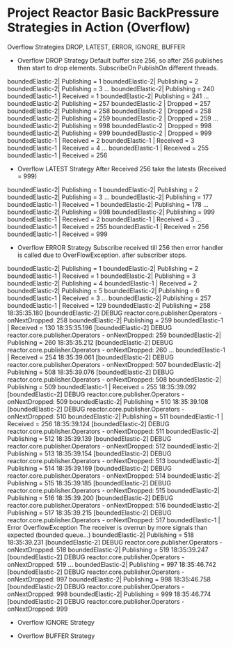 # Project Reactor Basic BackPressure Strategies in Action (Overflow)
Overflow Strategies DROP, LATEST, ERROR, IGNORE, BUFFER

- Overflow DROP Strategy 
  Default buffer size 256, so after 256 publishes then start to drop elements.
  SubscribeOn PublishOn different threads.

boundedElastic-2| Publishing = 1
boundedElastic-2| Publishing = 2
boundedElastic-2| Publishing = 3
...
boundedElastic-2| Publishing = 240
boundedElastic-1 | Received = 1
boundedElastic-2| Publishing = 241
...
boundedElastic-2| Publishing = 257
boundedElastic-2 | Dropped = 257
boundedElastic-2| Publishing = 258
boundedElastic-2 | Dropped = 258
boundedElastic-2| Publishing = 259
boundedElastic-2 | Dropped = 259
...
boundedElastic-2| Publishing = 998
boundedElastic-2 | Dropped = 998
boundedElastic-2| Publishing = 999
boundedElastic-2 | Dropped = 999
boundedElastic-1 | Received = 2
boundedElastic-1 | Received = 3
boundedElastic-1 | Received = 4
...
boundedElastic-1 | Received = 255
boundedElastic-1 | Received = 256    
    
- Overflow LATEST Strategy
  After Received 256 take the latests (Received = 999)
  
boundedElastic-2| Publishing = 1
boundedElastic-2| Publishing = 2
boundedElastic-2| Publishing = 3
...
boundedElastic-2| Publishing = 177
boundedElastic-1 | Received = 1
boundedElastic-2| Publishing = 178
...
boundedElastic-2| Publishing = 998
boundedElastic-2| Publishing = 999
boundedElastic-1 | Received = 2
boundedElastic-1 | Received = 3
...
boundedElastic-1 | Received = 255
boundedElastic-1 | Received = 256
boundedElastic-1 | Received = 999

- Overflow ERROR Strategy
  Subscribe received till 256 then error handler is called due to OverFlowException.
  after subscriber stops.

boundedElastic-2| Publishing = 1
boundedElastic-2| Publishing = 2
boundedElastic-1 | Received = 1
boundedElastic-2| Publishing = 3
boundedElastic-2| Publishing = 4
boundedElastic-1 | Received = 2
boundedElastic-2| Publishing = 5
boundedElastic-2| Publishing = 6
boundedElastic-1 | Received = 3
...
boundedElastic-2| Publishing = 257
boundedElastic-1 | Received = 129
boundedElastic-2| Publishing = 258
18:35:35.180 [boundedElastic-2] DEBUG reactor.core.publisher.Operators - onNextDropped: 258
boundedElastic-2| Publishing = 259
boundedElastic-1 | Received = 130
18:35:35.196 [boundedElastic-2] DEBUG reactor.core.publisher.Operators - onNextDropped: 259
boundedElastic-2| Publishing = 260
18:35:35.212 [boundedElastic-2] DEBUG reactor.core.publisher.Operators - onNextDropped: 260
...
boundedElastic-1 | Received = 254
18:35:39.061 [boundedElastic-2] DEBUG reactor.core.publisher.Operators - onNextDropped: 507
boundedElastic-2| Publishing = 508
18:35:39.076 [boundedElastic-2] DEBUG reactor.core.publisher.Operators - onNextDropped: 508
boundedElastic-2| Publishing = 509
boundedElastic-1 | Received = 255
18:35:39.092 [boundedElastic-2] DEBUG reactor.core.publisher.Operators - onNextDropped: 509
boundedElastic-2| Publishing = 510
18:35:39.108 [boundedElastic-2] DEBUG reactor.core.publisher.Operators - onNextDropped: 510
boundedElastic-2| Publishing = 511
boundedElastic-1 | Received = 256
18:35:39.124 [boundedElastic-2] DEBUG reactor.core.publisher.Operators - onNextDropped: 511
boundedElastic-2| Publishing = 512
18:35:39.139 [boundedElastic-2] DEBUG reactor.core.publisher.Operators - onNextDropped: 512
boundedElastic-2| Publishing = 513
18:35:39.154 [boundedElastic-2] DEBUG reactor.core.publisher.Operators - onNextDropped: 513
boundedElastic-2| Publishing = 514
18:35:39.169 [boundedElastic-2] DEBUG reactor.core.publisher.Operators - onNextDropped: 514
boundedElastic-2| Publishing = 515
18:35:39.185 [boundedElastic-2] DEBUG reactor.core.publisher.Operators - onNextDropped: 515
boundedElastic-2| Publishing = 516
18:35:39.200 [boundedElastic-2] DEBUG reactor.core.publisher.Operators - onNextDropped: 516
boundedElastic-2| Publishing = 517
18:35:39.215 [boundedElastic-2] DEBUG reactor.core.publisher.Operators - onNextDropped: 517
boundedElastic-1 | Error OverflowException The receiver is overrun by more signals than expected (bounded queue...)
boundedElastic-2| Publishing = 518
18:35:39.231 [boundedElastic-2] DEBUG reactor.core.publisher.Operators - onNextDropped: 518
boundedElastic-2| Publishing = 519
18:35:39.247 [boundedElastic-2] DEBUG reactor.core.publisher.Operators - onNextDropped: 519
...
boundedElastic-2| Publishing = 997
18:35:46.742 [boundedElastic-2] DEBUG reactor.core.publisher.Operators - onNextDropped: 997
boundedElastic-2| Publishing = 998
18:35:46.758 [boundedElastic-2] DEBUG reactor.core.publisher.Operators - onNextDropped: 998
boundedElastic-2| Publishing = 999
18:35:46.774 [boundedElastic-2] DEBUG reactor.core.publisher.Operators - onNextDropped: 999

- Overflow IGNORE Strategy

- Overflow BUFFER Strategy